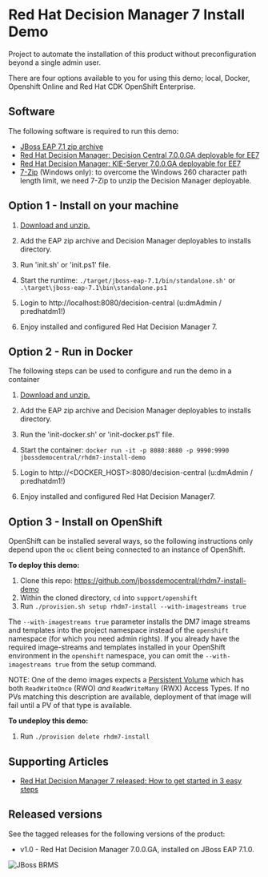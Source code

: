 Red Hat Decision Manager 7 Install Demo
=======================================
Project to automate the installation of this product without preconfiguration beyond a single admin user.

There are four options available to you for using this demo; local, Docker, Openshift Online and Red Hat CDK OpenShift Enterprise.

Software
--------
The following software is required to run this demo:
- [JBoss EAP 7.1 zip archive](https://developers.redhat.com/download-manager/file/jboss-eap-7.1.0.zip)
- [Red Hat Decision Manager: Decision Central 7.0.0.GA deployable for EE7](https://upload.wikimedia.org/wikipedia/commons/6/67/Learning_Curve_--_Coming_Soon_Placeholder.png)
- [Red Hat Decision Manager: KIE-Server 7.0.0.GA deployable for EE7](https://upload.wikimedia.org/wikipedia/commons/6/67/Learning_Curve_--_Coming_Soon_Placeholder.png)
- [7-Zip](http://www.7-zip.org/download.html) (Windows only): to overcome the Windows 260 character path length limit, we need 7-Zip to unzip the Decision Manager deployable.


Option 1 - Install on your machine
----------------------------------
1. [Download and unzip.](https://github.com/jbossdemocentral/rhdm7-install-demo/archive/master.zip)

2. Add the EAP zip archive and Decision Manager deployables to installs directory.

3. Run 'init.sh' or 'init.ps1' file.

4. Start the runtime: `./target/jboss-eap-7.1/bin/standalone.sh'` or `.\target\jboss-eap-7.1\bin\standalone.ps1`

5. Login to http://localhost:8080/decision-central  (u:dmAdmin / p:redhatdm1!)

6. Enjoy installed and configured Red Hat Decision Manager 7.


Option 2 - Run in Docker
-----------------------------------------
The following steps can be used to configure and run the demo in a container

1. [Download and unzip.](https://github.com/jbossdemocentral/rhdm7-install-demo/archive/master.zip)

2. Add the EAP zip archive and Decision Manager deployables to installs directory.

3. Run the 'init-docker.sh' or 'init-docker.ps1' file.

4. Start the container: `docker run -it -p 8080:8080 -p 9990:9990 jbossdemocentral/rhdm7-install-demo`

5. Login to http://&lt;DOCKER_HOST&gt;:8080/decision-central  (u:dmAdmin / p:redhatdm1!)

7. Enjoy installed and configured Red Hat Decision Manager7.


Option 3 - Install on OpenShift
-----------------------------------------------------
OpenShift can be installed several ways, so the following instructions only depend upon the `oc` client being connected to an instance of OpenShift.

**To deploy this demo:**

1. Clone this repo: https://github.com/jbossdemocentral/rhdm7-install-demo
2. Within the cloned directory, `cd` into `support/openshift`
3. Run `./provision.sh setup rhdm7-install --with-imagestreams true`

The `--with-imagestreams true` parameter installs the DM7 image streams and templates into the project namespace instead of the `openshift` namespace (for which you need admin rights). If you already have the required image-streams and templates installed in your OpenShift environment in the `openshift` namespace, you can omit the `--with-imagestreams true` from the setup command.

NOTE: One of the demo images expects a [Persistent Volume](https://docs.openshift.com/container-platform/3.6/architecture/additional_concepts/storage.html) which has both `ReadWriteOnce` (RWO) *and* `ReadWriteMany` (RWX) Access Types. If no PVs matching this description are available, deployment of that image will fail until a PV of that type is available.

**To undeploy this demo:**

1. Run `./provision delete rhdm7-install`

Supporting Articles
-------------------
- [Red Hat Decision Manager 7 released: How to get started in 3 easy steps](https://upload.wikimedia.org/wikipedia/commons/6/67/Learning_Curve_--_Coming_Soon_Placeholder.png)

Released versions
-----------------
See the tagged releases for the following versions of the product:

- v1.0 - Red Hat Decision Manager 7.0.0.GA, installed on JBoss EAP 7.1.0.


![JBoss BRMS](https://github.com/jbossdemocentral/rhdm7-install-demo/blob/master/support/rhdm7.png?raw=true)
